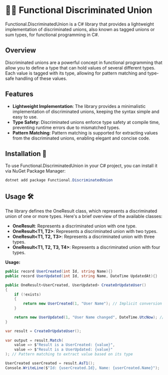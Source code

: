 # 🍊🍏 Functional Discriminated Union

Functional.DiscriminatedUnion is a C# library that provides a lightweight implementation of discriminated unions, also known as tagged unions or sum types, for functional programming in C#.

## Overview
Discriminated unions are a powerful concept in functional programming that allow you to define a type that can hold values of several different types. Each value is tagged with its type, allowing for pattern matching and type-safe handling of these values.

## Features
- **Lightweight Implementation**: The library provides a minimalistic implementation of discriminated unions, keeping the syntax simple and easy to use.
- **Type Safety**: Discriminated unions enforce type safety at compile time, preventing runtime errors due to mismatched types.
- **Pattern Matching**: Pattern matching is supported for extracting values from the discriminated unions, enabling elegant and concise code.

## Installation 🚀

To use Functional.DiscriminatedUnion in your C# project, you can install it via NuGet Package Manager:

```powershell
dotnet add package Functional.DiscriminatedUnion
```

## Usage 🛠️

The library defines the OneResult class, which represents a discriminated union of one or more types. Here's a brief overview of the available classes:

- **OneResult<T1>**: Represents a discriminated union with one type.
- **OneResult<T1, T2>**: Represents a discriminated union with two types.
- **OneResult<T1, T2, T3>**: Represents a discriminated union with three types.
- **OneResult<T1, T2, T3, T4>**: Represents a discriminated union with four types.

**Usage:**
```csharp
public record UserCreated(int Id, string Name){}
public record UserUpdated(int Id, string Name, DateTime UpdatedAt){}

public OneResult<UserCreated, UserUpdated> CreateOrUpdateUser()
{
    if (!exists)
    {
        return new UserCreated(1, "User Name"); // Implicit conversion to a discriminated union
    }

    return new UserUpdated(1, "User Name changed", DateTime.UtcNow); // Implicit conversion to a discriminated union
}

var result = CreateOrUpdateUser();
        
var output = result.Match(
    value => $"Result is a UserCreated: {value}",
    value => $"Result is a UserUpdated: {value}"
); // Pattern matching to extract value based on its type

UserCreated userCreated = result.AsT1();
Console.WriteLine($"Id: {userCreated.Id}, Name: {userCreated.Name}");
```
